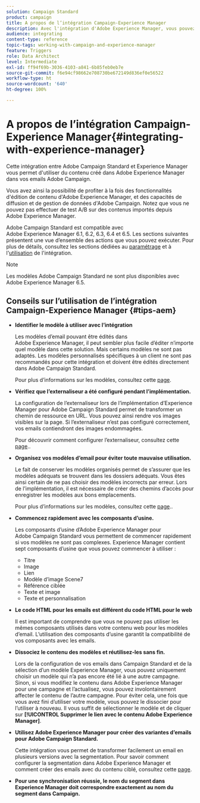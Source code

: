 ```yaml
---
solution: Campaign Standard
product: campaign
title: A propos de l’intégration Campaign-Experience Manager
description: Avec l'intégration d'Adobe Experience Manager, vous pouvez créer du contenu directement dans AEM et l'utiliser ultérieurement dans Adobe Campaign.
audience: integrating
content-type: reference
topic-tags: working-with-campaign-and-experience-manager
feature: Triggers
role: Data Architect
level: Intermediate
exl-id: ff94f69b-3036-4103-a841-6b85feb0eb7e
source-git-commit: f6e94cf98662e708730be672149d836ef0e56522
workflow-type: ht
source-wordcount: '640'
ht-degree: 100%

---
```


# A propos de l’intégration Campaign-Experience Manager{#integrating-with-experience-manager}

Cette intégration entre Adobe Campaign Standard et Experience Manager vous permet d&#39;utiliser du contenu créé dans Adobe Experience Manager dans vos emails Adobe Campaign.

Vous avez ainsi la possibilité de profiter à la fois des fonctionnalités d&#39;édition de contenu d&#39;Adobe Experience Manager, et des capacités de diffusion et de gestion de données d&#39;Adobe Campaign. Notez que vous ne pouvez pas effectuer de test A/B sur des contenus importés depuis Adobe Experience Manager.

Adobe Campaign Standard est compatible avec Adobe Experience Manager 6.1, 6.2, 6.3, 6.4 et 6.5. Les sections suivantes présentent une vue d’ensemble des actions que vous pouvez exécuter. Pour plus de détails, consultez les sections dédiées au [paramétrage](https://experienceleague.adobe.com/docs/experience-manager-65/administering/integration/campaignstandard.html?lang=fr) et à l&#39;[utilisation](https://experienceleague.adobe.com/docs/experience-manager-65/authoring/aem-adobe-campaign/campaign.html?lang=fr) de l&#39;intégration.

>[!NOTE]
>
> Les modèles Adobe Campaign Standard ne sont plus disponibles avec Adobe Experience Manager 6.5.

## Conseils sur l’utilisation de l’intégration Campaign-Experience Manager {#tips-aem}

* **Identifier le modèle à utiliser avec l’intégration**

   Les modèles d’email pouvant être édités dans Adobe Experience Manager, il peut sembler plus facile d’éditer n’importe quel modèle dans cette solution. Mais certains modèles ne sont pas adaptés. Les modèles personnalisés spécifiques à un client ne sont pas recommandés pour cette intégration et doivent être édités directement dans Adobe Campaign Standard.

   Pour plus d’informations sur les modèles, consultez cette [page](https://experienceleague.adobe.com/docs/experience-manager-65/developing/platform/templates/templates.html?lang=fr).

* **Vérifiez que l’externaliseur a été configuré pendant l’implémentation.**

   La configuration de l’externaliseur lors de l’implémentation d’Experience Manager pour Adobe Campaign Standard permet de transformer un chemin de ressource en URL. Vous pouvez ainsi rendre vos images visibles sur la page. Si l’externaliseur n’est pas configuré correctement, vos emails contiendront des images endommagées.

   Pour découvrir comment configurer l’externaliseur, consultez cette [page](https://experienceleague.adobe.com/docs/experience-manager-65/developing/platform/externalizer.html?lang=fr)..

* **Organisez vos modèles d’email pour éviter toute mauvaise utilisation.**

   Le fait de conserver les modèles organisés permet de s’assurer que les modèles adéquats se trouvent dans les dossiers adéquats. Vous êtes ainsi certain de ne pas choisir des modèles incorrects par erreur. Lors de l’implémentation, il est nécessaire de créer des chemins d’accès pour enregistrer les modèles aux bons emplacements.

   Pour plus d’informations sur les modèles, consultez cette [page](https://experienceleague.adobe.com/docs/experience-manager-65/developing/platform/templates/templates.html?lang=fr#template-availability)..

* **Commencez rapidement avec les composants d’usine.**

   Les composants d’usine d’Adobe Experience Manager pour Adobe Campaign Standard vous permettent de commencer rapidement si vos modèles ne sont pas complexes.
Experience Manager contient sept composants d’usine que vous pouvez commencer à utiliser :

   * Titre
   * Image
   * Lien
   * Modèle d’image Scene7
   * Référence ciblée
   * Texte et image
   * Texte et personnalisation

* **Le code HTML pour les emails est différent du code HTML pour le web**

   Il est important de comprendre que vous ne pouvez pas utiliser les mêmes composants utilisés dans votre contenu web pour les modèles d’email. L’utilisation des composants d’usine garantit la compatibilité de vos composants avec les emails.

* **Dissociez le contenu des modèles et réutilisez-les sans fin.**

   Lors de la configuration de vos emails dans Campaign Standard et de la sélection d’un modèle Experience Manager, vous pouvez uniquement choisir un modèle qui n’a pas encore été lié à une autre campagne. Sinon, si vous modifiez le contenu dans Adobe Experience Manager pour une campagne et l’actualisez, vous pouvez involontairement affecter le contenu de l’autre campagne.
Pour éviter cela, une fois que vous avez fini d’utiliser votre modèle, vous pouvez le dissocier pour l’utiliser à nouveau. Il vous suffit de sélectionner le modèle et de cliquer sur **[!UICONTROL Supprimer le lien avec le contenu Adobe Experience Manager]**.

* **Utilisez Adobe Experience Manager pour créer des variantes d’emails pour Adobe Campaign Standard.**

   Cette intégration vous permet de transformer facilement un email en plusieurs versions avec la segmentation.
Pour savoir comment configurer la segmentation dans Adobe Experience Manager et comment créer des emails avec du contenu ciblé, consultez cette [page](https://experienceleague.adobe.com/docs/experience-manager-65/authoring/aem-adobe-campaign/target-adobe-campaign.html?lang=fr#setting-up-segmentation-in-aem).

* **Pour une synchronisation réussie, le nom du segment dans Experience Manager doit correspondre exactement au nom du segment dans Campaign.**
